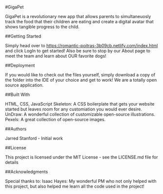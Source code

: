 #GigaPet

GigaPet is a revolutionary new app that allows parents to simultaneuosly track the food that their children are eating
and create a digital avatar that shows tangible progress to the child.

##Getting Started

Simply head over to https://romantic-poitras-3b09cb.netlify.com/index.html and click LogIn to get started! Also be sure to stop by our About page to meet the team and learn about OUR favorite dogs!

##Deployment

If you would like to check out the files yourself, simply download a copy of the folder into the IDE of your choice and get to work! We are a totally open source application.

##Built With

HTML, CSS, JavaScript
Skeleton: A CSS boilerplate that gets your website started but leaves room for any customiation you would ever desire.
UnDraw: A wonderful collection of customizable open-source illustrations.
Pexels: A great collection of open-source images.

##Authors

Jarred Stanford - Initial work

##License

This project is licensed under the MIT License - see the LICENSE.md file for details

##Acknowledgments

Special thanks to:
Isaac Hayes: My wonderful PM who not only helped with this project, but also helped me learn all the code used in the project!
